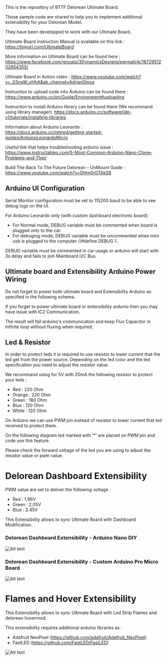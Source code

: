 
This is the repository of BTTF Delorean Ultimate Board.

Those sample code are shared to help you to implement additional extensibility for your Delorean Model.

They have been developped to work with our Ultimate Board.

Ultimate Board instruction Manual is available on this link : https://tinyurl.com/UltimateBoard

More information on Ultimate Board can be found here : https://www.facebook.com/groups/3DynamicsDesigns/permalink/1872951202854355/

Ultimate Board in Action video : https://www.youtube.com/watch?v=_GSnsW_yHhA&ab_channel=AdrianDinca

Instruction to upload code into Arduino can be found there : https://www.arduino.cc/en/Guide/Environment#uploading

Instruction to install Arduino library can be found there (We recommand using library manager): https://docs.arduino.cc/software/ide-v1/tutorials/installing-libraries

Information about Arduino Leonardo : https://docs.arduino.cc/retired/getting-started-guides/ArduinoLeonardoMicro

Useful link that helps troubleshooting arduino issue : https://www.instructables.com/5-Most-Common-Arduino-Nano-Clone-Problems-and-Thei/

Build The Back To The Future Delorean - UnMount Guide : https://www.youtube.com/watch?v=DHm0rGTAkS8

## Arduino UI Configuration
Serial Monitor configuration must be set to 115200 baud to be able to see debug logs on the UI.

For Arduino Leonardo only (with custom dashboard electronic board):
 - For Normal mode, DEBUG variable must be commented when board is plugged only to the car. 
 - For debuging mode, DEBUG variable must be uncommented when mini usb is plugged to the computer //#define DEBUG 1.
 
DEBUG variable must be commented in car usage or arduino will start with 3s delay and fails to join Mainboard I2C Bus.


## Ultimate board and Extensibility Arduino Power Wiring
Do not forget to power both ultimate board and Extensibility Arduino as specified in the following schema.

If you forget to power ultimate board or extensibility ardunio then you may have issue with IC2 Communication.

The result will fail arduino's communication and keep Flux Capacitor in infinite loop without fluxing when required.


## Led & Resistor
In order to protect leds it is required to use resistor to lower current that the led get from the power source.
Depending on the led color and the led specification you need to adjust the resistor value.

We recommand using for 5V with 20mA the following resistor to protect your leds :
- Red : 220 Ohm
- Orange : 220 Ohm
- Green : 180 Ohm
- Blue : 120 Ohm
- White : 120 Ohm

On Arduino we can use PWM pin instead of resistor to lower current that led received to protect them.

On the following diagram led marked with '*' are placed on PWM pin and code use this feature.

Please check the forward voltage of the led you are using to adjust the resistor value or pwm value.


# Delorean Dashboard Extensibility
PWM value are set to deliver the following voltage :
- Red : 1,96V
- Green : 2,05V
- Blue : 2.45V

This Extensibility allows to sync Ultimate Board with Dashboard Modification.

### Delorean Dashboard Extensibility - Arduino Nano DIY
![Alt text](./DashBoard_bb.png?raw=true "Delorean Dashboard Extensibility Wiring")


### Delorean Dashboard Extensibility - Custom Arduino Pro Micro Board
![Alt text](./DashBoard-ProMicro_bb.png?raw=true "Delorean Dashboard Extensibility Board Wiring")


# Flames and Hover Extensibility
This Extensibility allows to sync Ultimate Board with Led Strip Flames and delorean hovermod.

This extensibility requires additional arduino libraries as :
- Adafruit NeoPixel (https://github.com/adafruit/Adafruit_NeoPixel)
- FastLED (https://github.com/FastLED/FastLED)

![Alt text](./Flames&Wheels_bb.png?raw=true "Flames and Hover Extensibility Wiring")
